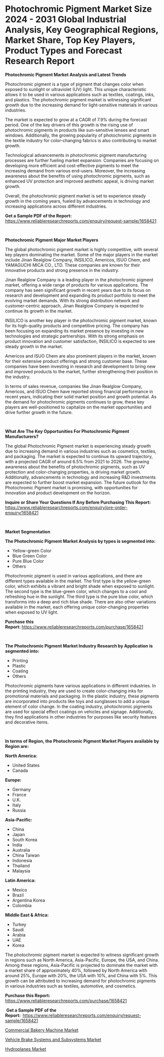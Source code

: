 <p><h1>Photochromic Pigment Market Size 2024 - 2031 Global Industrial Analysis, Key Geographical Regions, Market Share, Top Key Players, Product Types and Forecast Research Report</h1></p><p><strong>Photochromic Pigment Market Analysis and Latest Trends</strong></p>
<p><p>Photochromic pigment is a type of pigment that changes color when exposed to sunlight or ultraviolet (UV) light. This unique characteristic allows it to be used in various applications such as textiles, coatings, inks, and plastics. The photochromic pigment market is witnessing significant growth due to the increasing demand for light-sensitive materials in various industries.</p><p>The market is expected to grow at a CAGR of 7.9% during the forecast period. One of the key drivers of this growth is the rising use of photochromic pigments in products like sun-sensitive lenses and smart windows. Additionally, the growing popularity of photochromic pigments in the textile industry for color-changing fabrics is also contributing to market growth.</p><p>Technological advancements in photochromic pigment manufacturing processes are further fueling market expansion. Companies are focusing on developing more efficient and cost-effective pigments to meet the increasing demand from various end-users. Moreover, the increasing awareness about the benefits of using photochromic pigments, such as enhanced UV protection and improved aesthetic appeal, is driving market growth.</p><p>Overall, the photochromic pigment market is set to experience steady growth in the coming years, fueled by advancements in technology and increasing applications across different industries.</p></p>
<p><strong>Get a Sample PDF of the Report:&nbsp;</strong> <a href="https://www.reliableresearchreports.com/enquiry/request-sample/1658421">https://www.reliableresearchreports.com/enquiry/request-sample/1658421</a></p>
<p>&nbsp;</p>
<p><strong>Photochromic Pigment Major Market Players</strong></p>
<p><p>The global photochromic pigment market is highly competitive, with several key players dominating the market. Some of the major players in the market include Jinan Realglow Company, INSILICO, Americos, ISUO Chem, and YAMAGUCHI MICA CO., LTD. These companies are known for their innovative products and strong presence in the industry.</p><p>Jinan Realglow Company is a leading player in the photochromic pigment market, offering a wide range of products for various applications. The company has seen significant growth in recent years due to its focus on research and development and expanding its product portfolio to meet the evolving market demands. With its strong distribution network and customer-centric approach, Jinan Realglow Company is expected to continue its growth in the market.</p><p>INSILICO is another key player in the photochromic pigment market, known for its high-quality products and competitive pricing. The company has been focusing on expanding its market presence by investing in new technologies and strategic partnerships. With its strong emphasis on product innovation and customer satisfaction, INSILICO is expected to see steady growth in the market.</p><p>Americos and ISUO Chem are also prominent players in the market, known for their extensive product offerings and strong customer base. These companies have been investing in research and development to bring new and improved products to the market, further strengthening their position in the industry.</p><p>In terms of sales revenue, companies like Jinan Realglow Company, Americos, and ISUO Chem have reported strong financial performance in recent years, indicating their solid market position and growth potential. As the demand for photochromic pigments continues to grow, these key players are well-positioned to capitalize on the market opportunities and drive further growth in the future.</p></p>
<p>&nbsp;</p>
<p><strong>What Are The Key Opportunities For Photochromic Pigment Manufacturers?</strong></p>
<p><p>The global Photochromic Pigment market is experiencing steady growth due to increasing demand in various industries such as cosmetics, textiles, and packaging. The market is expected to continue its upward trajectory, with a projected CAGR of around 6.5% from 2021 to 2026. The growing awareness about the benefits of photochromic pigments, such as UV protection and color-changing properties, is driving market growth. Additionally, advancements in technology and increasing R&D investments are expected to further boost market expansion. The future outlook for the Photochromic Pigment market is promising, with opportunities for innovation and product development on the horizon.</p></p>
<p><strong>Inquire or Share Your Questions If Any Before Purchasing This Report:</strong> <a href="https://www.reliableresearchreports.com/enquiry/pre-order-enquiry/1658421">https://www.reliableresearchreports.com/enquiry/pre-order-enquiry/1658421</a></p>
<p>&nbsp;</p>
<p><strong>Market Segmentation</strong></p>
<p><strong>The Photochromic Pigment Market Analysis by types is segmented into:</strong></p>
<p><ul><li>Yellow-green Color</li><li>Blue Green Color</li><li>Pure Blue Color</li><li>Others</li></ul></p>
<p><p>Photochromic pigment is used in various applications, and there are different types available in the market. The first type is the yellow-green color, which exhibits a vibrant and bright shade when exposed to sunlight. The second type is the blue-green color, which changes to a cool and refreshing hue in the sunlight. The third type is the pure blue color, which transforms into a deep and rich blue shade. There are also other variations available in the market, each offering unique color-changing properties when exposed to UV light.</p></p>
<p><strong>Purchase this Report:&nbsp;</strong><a href="https://www.reliableresearchreports.com/purchase/1658421">https://www.reliableresearchreports.com/purchase/1658421</a></p>
<p>&nbsp;</p>
<p><strong>The Photochromic Pigment Market Industry Research by Application is segmented into:</strong></p>
<p><ul><li>Printing</li><li>Plastic</li><li>Coating</li><li>Others</li></ul></p>
<p><p>Photochromic pigments have various applications in different industries. In the printing industry, they are used to create color-changing inks for promotional materials and packaging. In the plastic industry, these pigments are incorporated into products like toys and sunglasses to add a unique element of color change. In the coating industry, photochromic pigments are used for special effect coatings on vehicles and signage. Additionally, they find applications in other industries for purposes like security features and decorative items.</p></p>
<p>&nbsp;</p>
<p><strong>In terms of Region, the Photochromic Pigment Market Players available by Region are:</strong></p>
<p>
    <p> <strong> North America: </strong>
        <ul>
            <li>United States</li>
            <li>Canada</li>
        </ul>
        </p> 
    <p> <strong> Europe: </strong>
        <ul>
            <li>Germany</li>
            <li>France</li>
            <li>U.K.</li>
            <li>Italy</li>
            <li>Russia</li>
        </ul>
        </p> 
    <p> <strong> Asia-Pacific: </strong>
        <ul>
            <li>China</li>
            <li>Japan</li>
            <li>South Korea</li>
            <li>India</li>
            <li>Australia</li>
            <li>China Taiwan</li>
            <li>Indonesia</li>
            <li>Thailand</li>
            <li>Malaysia</li>
        </ul>
        </p> 
    <p> <strong> Latin America: </strong>
        <ul>
            <li>Mexico</li>
            <li>Brazil</li>
            <li>Argentina Korea</li>
            <li>Colombia</li>
        </ul>
        </p> 
    <p> <strong> Middle East & Africa: </strong>
        <ul>
            <li>Turkey</li>
            <li>Saudi</li>
            <li>Arabia</li>
            <li>UAE</li>
            <li>Korea</li>
        </ul>
    </p>
    </p>
<p><p>The photochromic pigment market is expected to witness significant growth in regions such as North America, Asia-Pacific, Europe, the USA, and China. Among these regions, Asia-Pacific is projected to dominate the market with a market share of approximately 40%, followed by North America with around 25%, Europe with 20%, the USA with 10%, and China with 5%. This growth can be attributed to increasing demand for photochromic pigments in various industries such as textiles, automotive, and cosmetics.</p></p>
<p><strong>Purchase this Report: </strong><a href="https://www.reliableresearchreports.com/purchase/1658421">https://www.reliableresearchreports.com/purchase/1658421</a></p>
<p>&nbsp;<strong>Get a Sample PDF of the Report:&nbsp;&nbsp;</strong><a href="https://www.reliableresearchreports.com/enquiry/request-sample/1658421">https://www.reliableresearchreports.com/enquiry/request-sample/1658421</a></p>
<p><strong></strong></p>
<p><p><a href="https://view.publitas.com/reportprime-1/commercial-bakery-machine-market-size-2023-2030-global-industrial-analysis-key-geographical-regions-market-share-top-key-players-product-types-and-forecast-research-report/">Commercial Bakery Machine Market</a></p><p><a href="https://view.publitas.com/reportprime-1/vehicle-brake-systems-and-subsystems-market-provides-detailed-segmentation-of-this-market-based-on-type-application-and-region-and-forecast-for-the-period-from-2023-2030/">Vehicle Brake Systems and Subsystems Market</a></p><p><a href="https://view.publitas.com/reportprime-1/hydroplanes-market-dynamics-2023-2030-also-about-its-market-trends-projections-and-opportunities/">Hydroplanes Market</a></p></p>
